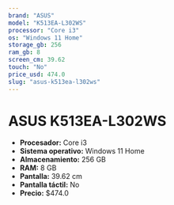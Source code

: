```yaml
---
brand: "ASUS"
model: "K513EA-L302WS"
processor: "Core i3"
os: "Windows 11 Home"
storage_gb: 256
ram_gb: 8
screen_cm: 39.62
touch: "No"
price_usd: 474.0
slug: "asus-k513ea-l302ws"
---
```


# ASUS K513EA-L302WS

- **Procesador:** Core i3
- **Sistema operativo:** Windows 11 Home
- **Almacenamiento:** 256 GB
- **RAM:** 8 GB
- **Pantalla:** 39.62 cm
- **Pantalla táctil:** No
- **Precio:** $474.0
